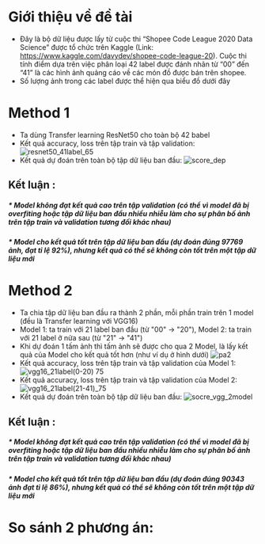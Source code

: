 # Giới thiệu về đề tài
* Đây là bộ dữ liệu được lấy từ cuộc thi “Shopee Code League 2020 Data Science” được tổ chức trên Kaggle (Link: https://www.kaggle.com/davydev/shopee-code-league-20). Cuộc thi tính điểm dựa trên việc phân loại 42 label được đánh nhãn từ “00” đến “41” là các hình ảnh quảng cáo về các món đồ được bán trên shopee. 
* Số lượng ảnh trong các label được thể hiện qua biểu đồ dưới đây
# Method 1
* Ta dùng Transfer learning ResNet50 cho toàn bộ 42 babel
* Kết quả accuracy, loss trên tập train và tập validation:
![resnet50_41label_65](https://user-images.githubusercontent.com/81013330/125044452-2b53f100-e0c6-11eb-94ed-f5b5a8d44f88.png)
* Kết quả dự đoán trên toàn bộ tập dữ liệu ban đầu:
![score_dep](https://user-images.githubusercontent.com/81013330/125044494-3575ef80-e0c6-11eb-8d93-47dc0f9cd655.png)
## Kết luận : 
##### * Model không đạt kết quả cao trên tập validation (có thể vì model đã bị overfiting hoặc tập dữ liệu ban đầu nhiều nhiễu làm cho sự phân bố ảnh trên tập train và validation tương đối khác nhau)
##### * Model cho kết quả tốt trên tập dữ liệu ban đầu (dự đoán đúng 97769  ảnh, đạt tỉ lệ 92%), nhưng kết quả có thể sẽ không còn tốt trên một tập dữ liệu mới
# Method 2
* Ta chia tập dữ liệu ban đầu ra thành 2 phần, mỗi phần train trên 1 model (đều là Transfer learning với VGG16)
* Model 1: ta train với 21 label ban đầu (từ "00" -> "20"), Model 2: ta train với 21 label ở nửa sau (từ "21" -> "41")
* Khi dự đoán 1 tấm ảnh thì tấm ảnh sẽ được cho qua 2 Model, là lấy kết quả của Model cho kết quả tốt hơn (như ví dụ ở hình dưới)
![pa2](https://user-images.githubusercontent.com/81013330/125046566-56d7db00-e0c8-11eb-8146-b68b04f3b9c3.png)
* Kết quả accuracy, loss trên tập train và tập validation của Model 1:
![vgg16_21label(0-20) 75](https://user-images.githubusercontent.com/81013330/125046530-4d4e7300-e0c8-11eb-8148-816e471b2460.png)
* Kết quả accuracy, loss trên tập train và tập validation của Model 2:
![vgg16_21label(21-41)_75](https://user-images.githubusercontent.com/81013330/125046534-4de70980-e0c8-11eb-9f7f-85478913b379.png)
* Kết quả dự đoán trên toàn bộ tập dữ liệu ban đầu:
![socre_vgg_2model](https://user-images.githubusercontent.com/81013330/125046525-4cb5dc80-e0c8-11eb-8473-3aac99a8986b.png)
## Kết luận : 
##### * Model không đạt kết quả cao trên tập validation (có thể vì model đã bị overfiting hoặc tập dữ liệu ban đầu nhiều nhiễu làm cho sự phân bố ảnh trên tập train và validation tương đối khác nhau)
##### * Model cho kết quả tốt trên tập dữ liệu ban đầu (dự đoán đúng 90343 ảnh đạt tỉ lệ 86%), nhưng kết quả có thể sẽ không còn tốt trên một tập dữ liệu mới
# So sánh 2 phương án:


